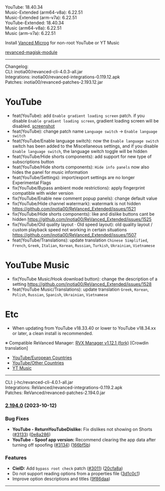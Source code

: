 YouTube: 18.40.34  
Music-Extended (arm64-v8a): 6.22.51  
Music-Extended (arm-v7a): 6.22.51  
YouTube-Extended: 18.40.34  
Music (arm64-v8a): 6.22.51  
Music (arm-v7a): 6.22.51  

Install [Vanced Microg](https://github.com/TeamVanced/VancedMicroG/releases) for non-root YouTube or YT Music  

[revanced-magisk-module](https://github.com/Santhanabalan/revanced-magisk-module)  

---
Changelog:  
CLI: inotia00/revanced-cli-4.0.3-all.jar  
Integrations: inotia00/revanced-integrations-0.119.12.apk  
Patches: inotia00/revanced-patches-2.193.12.jar  

YouTube
==
- feat(YouTube): add `Enable gradient loading screen` patch. if you disable `Enable gradient loading screen`, gradient loading screen will be disabled. [screenshot](https://www.reddit.com/r/youtube/comments/15q5xb5/weird_gradient_colored_skeleton_loading_screen/)
- feat(YouTube): change patch name `Language switch` → `Enable language switch`
- feat(YouTube/Enable language switch): now the `Enable language switch` switch has been added to the Miscellaneous settings, and if you disable `Enable language switch`, the language switch toggle will be hidden
- feat(YouTube/Hide shorts components): add support for new type of subscriptions button
- feat(YouTube/Hide shorts components): `Hide info panels` now also hides the panel for music information
- feat(YouTube/Settings): import/export settings are no longer Experimental Flags
- fix(YouTube/Bypass ambient mode restrictions): apply fingerprint compatible with wider version
- fix(YouTube/Enable new comment popup panels): change default value
- fix(YouTube/Hide channel watermark): watermark is not hidden https://github.com/inotia00/ReVanced_Extended/issues/1521
- fix(YouTube/Hide shorts components): like and dislike buttons cant be hidden https://github.com/inotia00/ReVanced_Extended/issues/1525
- fix(YouTube/Old quality layout · Old speed layout): old quality layout / custom playback speed not working in certain situations https://github.com/inotia00/ReVanced_Extended/issues/1507
- feat(YouTube/Translations): update translation
`Chinese Simplified`, `French`, `Greek`, `Italian`, `Korean`, `Russian`, `Turkish`, `Ukrainian`, `Vietnamese`


YouTube Music
==
- fix(YouTube Music/Hook download button): change the description of a setting https://github.com/inotia00/ReVanced_Extended/issues/1528
- feat(YouTube Music/Translations): update translation
`Greek`, `Korean`, `Polish`, `Russian`, `Spanish`, `Ukrainian`, `Vietnamese`


Etc
==
- When updating from YouTube v18.33.40 or lower to YouTube v18.34.xx or later, a clean install is recommended.


※ Compatible ReVanced Manager: [RVX Manager v1.12.1 (fork)](https://github.com/inotia00/revanced-manager/releases/tag/v1.12.1)
[Crowdin translation]
- [YouTube/European Countries](https://crowdin.com/project/revancedextendedeu)
- [YouTube/Other Countries](https://crowdin.com/project/revancedextended)
- [YT Music](https://crowdin.com/project/revanced-music-extended)


---
CLI: j-hc/revanced-cli-4.0.1-all.jar  
Integrations: ReVanced/revanced-integrations-0.119.2.apk  
Patches: ReVanced/revanced-patches-2.194.0.jar  

### [2.194.0](https://github.com/ReVanced/revanced-patches/compare/v2.193.0...v2.194.0) (2023-10-12)


### Bug Fixes

* **YouTube - ReturnYouTubeDislike:** Fix dislikes not showing on Shorts ([#3133](https://github.com/ReVanced/revanced-patches/issues/3133)) ([0e8a286](https://github.com/ReVanced/revanced-patches/commit/0e8a2868e8e4328a6f02fa31537abc5e5ed220eb))
* **YouTube - Spoof app version:** Recommend clearing the app data after turning off spoofing ([#3134](https://github.com/ReVanced/revanced-patches/issues/3134)) ([166bf5b](https://github.com/ReVanced/revanced-patches/commit/166bf5b1aec5f8868b3895f7e24d2abc9037a7de))


### Features

* **CieID:** Add `bypass root check` patch ([#3011](https://github.com/ReVanced/revanced-patches/issues/3011)) ([20cfa8a](https://github.com/ReVanced/revanced-patches/commit/20cfa8a5cdebc7e81128c820a2aa01415a068320))
* Do not support reading options from a properties file ([3d1c0c1](https://github.com/ReVanced/revanced-patches/commit/3d1c0c1a958271c358755220b97b9dd92eb81d54))
* Improve option descriptions and titles ([9f86daa](https://github.com/ReVanced/revanced-patches/commit/9f86daa82271591bcaa9144d300a4810458fdd28))




---  
